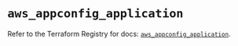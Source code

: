 # `aws_appconfig_application`

Refer to the Terraform Registry for docs: [`aws_appconfig_application`](https://registry.terraform.io/providers/hashicorp/aws/6.9.0/docs/resources/appconfig_application).
